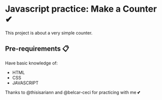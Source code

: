 # Javascript practice: Make a Counter ✔

This project is about a very simple counter.

## Pre-requirements 📋

Have basic knowledge of:

* HTML
* CSS
* JAVASCRIPT

Thanks to @thisisariann and @belcar-ceci for practicing with me 💕

